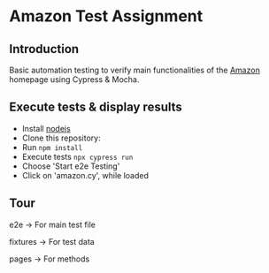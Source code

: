 #  Amazon Test Assignment

## Introduction
Basic automation testing to verify main functionalities of the [Amazon](https://www.amazon.com/-/es/) homepage using Cypress & Mocha.

## Execute tests & display results
- Install [nodejs](https://nodejs.org)
- Clone this repository: 
- Run <code>npm install</code>
- Execute tests <code>npx cypress run</code>
- Choose  'Start e2e Testing'
- Click on 'amazon.cy', while loaded

## Tour
e2e -> For main test file

fixtures -> For test data

pages -> For methods


